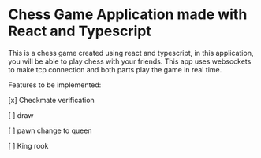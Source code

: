 # Chess Game Application made with React and Typescript

This is a chess game created using react and typescript, in this application, you will be able to play chess with your friends. This app uses websockets to make tcp connection and both parts play the game in real time.

Features to be implemented:

[x] Checkmate verification

[ ] draw

[ ] pawn change to queen

[ ] King rook

